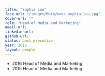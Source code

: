 ```yaml
---
title: "Sophia Luu"
face-url: "/images/Main/exec_sophia_luu.jpg"
cover-url: ""
role: "Head of Media and Marketing"
email-url:
linkedin-url:
github-url:
status: past_executive
year: 2016
layout: people
---
```

- 2016 Head of Media and Marketing
- 2015 Head of Media and Marketing
